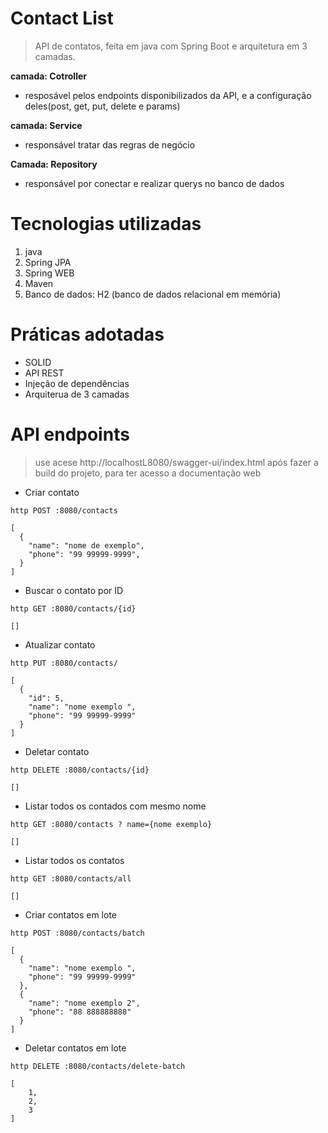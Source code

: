 # Contact List

>API de contatos, feita em java com Spring Boot e arquitetura em 3 camadas.


**camada: Cotroller**
- resposável pelos endpoints disponibilizados da API, e a configuração deles(post, get, put, delete e params)

**camada: Service**
- responsável tratar das regras de negócio

**Camada: Repository**
- responsável por conectar e realizar querys no banco de dados

# Tecnologias utilizadas
1. java
2. Spring JPA
3. Spring WEB
3. Maven
4. Banco de dados: H2 (banco de dados relacional em memória)

# Práticas adotadas
- SOLID
- API REST
- Injeção de dependências
- Arquiterua de 3 camadas

# API endpoints
>use acese http://localhostL8080/swagger-ui/index.html após fazer a build do projeto, para ter acesso a documentação web
- Criar contato

```
http POST :8080/contacts

[
  {
    "name": "nome de exemplo",
    "phone": "99 99999-9999",
  }
]
```

- Buscar o contato por ID
```
http GET :8080/contacts/{id} 

[]
```

- Atualizar contato
```
http PUT :8080/contacts/ 

[
  {
    "id": 5,
    "name": "nome exemplo ",
    "phone": "99 99999-9999"
  }
]
```

- Deletar contato
```
http DELETE :8080/contacts/{id} 

[]
```

- Listar todos os contados com mesmo nome
```
http GET :8080/contacts ? name={nome exemplo}

[]
```

- Listar todos os contatos
```
http GET :8080/contacts/all

[]
```

- Criar contatos em lote
```
http POST :8080/contacts/batch

[
  {
    "name": "nome exemplo ",
    "phone": "99 99999-9999"
  },
  {
    "name": "nome exemplo 2",
    "phone": "88 888888888"
  }
]
```

- Deletar contatos em lote
```
http DELETE :8080/contacts/delete-batch

[
    1,
    2,
    3
]
```




